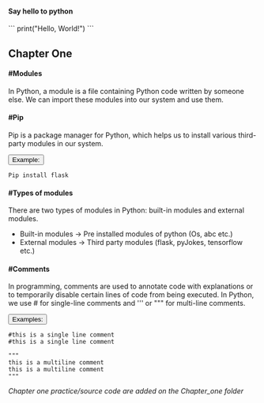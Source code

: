 <h4>Say hello to python</h4>
```
print("Hello, World!")
```

<h2>Chapter One</h2>
<h4><b>#Modules</b></h4>
<p>In Python, a module is a file containing Python code written by someone else. We can import these modules into our system and use them.</p>

<h4><b>#Pip</b></h4>
<p>Pip is a package manager for Python, which helps us to install various third-party modules in our system.</p>

<button>Example:</button>
```
Pip install flask
```
<h4><b>#Types of modules</b></h4>
<p>There are two types of modules in Python: built-in modules and external modules.</p>

<ul>
<li>Built-in modules -> Pre installed modules of python (Os, abc etc.)</li>
<li>External modules -> Third party modules (flask, pyJokes, tensorflow etc.)</li>
</ul>

<h4><b>#Comments</b></h4>
<p>In programming, comments are used to annotate code with explanations or to temporarily disable certain lines of code from being executed. In Python, we use # for single-line comments and ''' or """ for multi-line comments.</p>

<button>Examples:</button>
```
#this is a single line comment
#this is a single line comment

"""
this is a multiline comment
this is a multiline comment
"""
```
<i>Chapter one practice/source code are added on the Chapter_one folder</i>